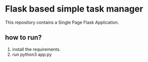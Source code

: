 # Flask based simple task manager

This repository contains a Single Page Flask Application. 

## how to run?
1. install the requirements.
2. run python3 app.py 
